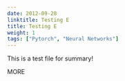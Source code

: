 ```yaml
---
date: 2012-09-28
linktitle: Testing E
title: Testing E
weight: 1
tags: ["Pytorch", "Neural Networks"]
---
```


This is a test file for summary!


<!--more-->

MORE
